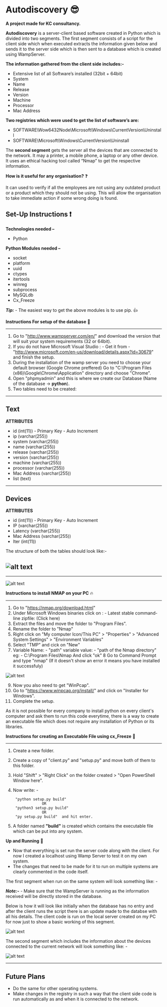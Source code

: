 # Autodiscovery :sunglasses:


**A project made for KC consultancy.**

**Autodiscovery** is a server-client based software created in Python which is divided into two segments. 
The first segment consists of a script for the client side which when executed extracts the information given below and sends it to the server side which is then sent to a database which is created using WampServer.

**The information gathered from the client side includes:-**

+ Extensive list of all Software’s installed (32bit + 64bit)
+ System
+	Name
+	Release
+	Version
+	Machine
+	Processor
+	Mac Address

**Two registries which were used to get the list of software’s are:**

+	SOFTWARE\Wow6432Node\Microsoft\Windows\CurrentVersion\Uninstall
+	SOFTWARE\Microsoft\Windows\CurrentVersion\Uninstall

The **second segment** gets the server all the devices that are connected to the network. It may a printer, a mobile phone, a laptop or any other device. It uses an ethical hacking tool called “Nmap” to get the respective information. 

**How is it useful for any organisation?** :question:

It can used to verify if all the employees are not using any outdated product or a product which they should not be using. This will allow the organisation to take immediate action if some wrong doing is found.

## Set-Up Instructions :exclamation:


**Technologies needed –**
+ Python

**Python Modules needed –**
+ socket
+ platform
+ uuid
+ ctypes
+ itertools
+ winreg
+ subprocess
+ MySQLdb
+ Cx_Freeze

**_Tip:_** - The easiest way to get the above modules is to use pip. :thumbsup:

**Instructions For setup of the database** :newspaper:

-----------------------------------------

1. Go to "http://www.wampserver.com/en/" and download the version that will suit your system requirements (32 or 64bit).
2. If you do not have Microsoft Visual Studio : - 
Get it from -  "http://www.microsoft.com/en-us/download/details.aspx?id=30679" and finish the setup.
3. During the installation of the wamp server you need to choose your default browser (Google Chrome preffered)
Go to "C:\Program Files (x86)\Google\Chrome\Application" directory and choose "Chrome".
4. Open "phpmyadmin" and this is where we create our Database (Name of the database -> **python**).
5. Two tables need to be created:

--------
Text
--------

**ATTRIBUTES**

+ id (int(11)) - Primary Key - Auto Increment
+ ip (varchar(255))
+ system (varchar(255))
+ name (varchar(255))
+ release (varchar(255))
+ version (varchar(255))
+ machine (varchar(255))
+ processor (varchar(255))
+ Mac Address (varchar(255))
+ list (text)

--------
Devices
--------

**ATTRIBUTES**
+ id (int(11)) - Primary Key - Auto Increment
+ IP (varchar(255))
+ Latency (varchar(255))
+ Mac Address (varchar(255))
+ Iter (int(11))

The structure of both the tables should look like:-

![alt text](https://github.com/SatyamJindal/Autodiscovery/blob/master/Images/table_devices.PNG "Devices")
-------------
-------------

![alt text](https://github.com/SatyamJindal/Autodiscovery/blob/master/Images/table_text.PNG "Text")


**Instructions to install NMAP on your PC** :fire:

-----------------------------------------

1. Go to "https://nmap.org/download.html"
2. Under Microsoft Windows binaries click on : - 
Latest stable command-line zipfile: (Click here)
3. Extract the files and move the folder to "Program Files".
4. Rename the folder to "Nmap"
5. Right click on "My computer Icon/This PC" > "Properties" > "Advanced System Settings" > "Environment Variables"
6. Select "TMP" and cick on "New"
7. Variable Name: - "path"
    variable value: - "path of the Nmap directory"
                       eg: - C:\Program Files\Nmap
    And click "ok"
8 Go to Command Prompt and type "nmap"
(If it doesn't show an error it means you have installed it successfuly)

![alt text](https://github.com/SatyamJindal/Autodiscovery/blob/master/Images/Nmap.gif "Namp")

9. Now you also need to get "WinPcap".
10. Go to "https://www.winpcap.org/install/" and click on "Installer for Windows".
11. Complete the setup.

As it is not possible for every company to install python on every client's computer and ask them to run this code everytime, there is a way to create an executable file which does not require any installation of Python or its libraries.

**Instructions for creating an Executable File using cx_Freeze** :file_folder:

-------------------------------------------------------------

1. Create a new folder.
2. Create a copy of "client.py" and "setup.py" and move both of them to this folder.
3. Hold "Shift" > "Right Click" on the folder created > "Open PowerShell Window here".
4. Now write: - 

        "python setup.py build"
                    OR
        "python3 setup.py build"
	                OR
        "py setup.py build"  and hit enter.
5. A folder named **"build"** is created which contains the executable file which can be put into any system.

**Up and Running** :runner:

+ Now that everything is set run the server code along with the client. For now I created a localhost using Wamp Server to test it on my own system.
+ The changes that need to be made for it to run on multiple systems are clearly commented in the code itself.

The first segment when run on the same system will look something like: - 

**_Note:-_** - Make sure that the WampServer is running as the information received will be directly stored in the database.

Below is how it will look like initially when the database has no entry and after the client runs the script there is an update made to the databse with all his details. The client code is run on the local server created on my PC for now just to show a basic working of this segment.

![alt text](https://github.com/SatyamJindal/Autodiscovery/blob/master/Images/Server.gif "Implementation")


The second segment which includes the information about the devices connected to the current network will look something like: - 

![alt text](https://github.com/SatyamJindal/Autodiscovery/blob/master/Images/Network.gif "Network Devices")


------------
## Future Plans
+ Do the same for other operating systems.
+ Make changes in the registry in such a way that the client side code is run automatically as and when it is connected to the network.














